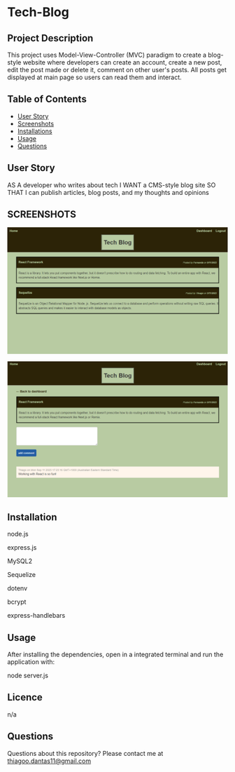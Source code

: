 # Tech-Blog

## Project Description

This project uses Model-View-Controller (MVC) paradigm to create a blog-style website where developers can create an account, create a new post, edit the post made or delete it, comment on other user's posts. All posts get displayed at main page so users can read them and interact.

## Table of Contents

- [User Story](#user-story)
- [Screenshots](#screenshots)
- [Installations](#installations)
- [Usage](#usage)
- [Questions](#questions)

## User Story

AS A developer who writes about tech
I WANT a CMS-style blog site
SO THAT I can publish articles, blog posts, and my thoughts and opinions

## SCREENSHOTS

![Tech Blog](https://github.com/Dantas11/Tech-Blog/blob/main/public/images/tech-blog-1.png)

![Tech Blog](https://github.com/Dantas11/Tech-Blog/blob/main/public/images/tech-blog-2.png)

## Installation

node.js

express.js

MySQL2

Sequelize

dotenv

bcrypt

express-handlebars

## Usage

After installing the dependencies, open in a integrated terminal and run the application with:

node server.js

## Licence

n/a

## Questions

Questions about this repository? Please contact me at thiagoo.dantas11@gmail.com
